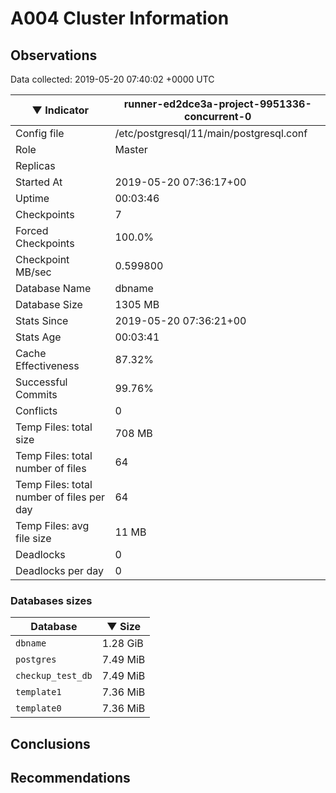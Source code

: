 # A004 Cluster Information #

## Observations ##
Data collected: 2019-05-20 07:40:02 +0000 UTC  

|&#9660;&nbsp;Indicator | runner-ed2dce3a-project-9951336-concurrent-0 |
|--------|-------|
|Config file |/etc/postgresql/11/main/postgresql.conf|
|Role |Master|
|Replicas ||
|Started At |2019-05-20&nbsp;07:36:17+00|
|Uptime |00:03:46|
|Checkpoints |7|
|Forced Checkpoints |100.0%|
|Checkpoint MB/sec |0.599800|
|Database Name |dbname|
|Database Size |1305&nbsp;MB|
|Stats Since |2019-05-20&nbsp;07:36:21+00|
|Stats Age |00:03:41|
|Cache Effectiveness |87.32%|
|Successful Commits |99.76%|
|Conflicts |0|
|Temp Files: total size |708&nbsp;MB|
|Temp Files: total number of files |64|
|Temp Files: total number of files per day |64|
|Temp Files: avg file size |11&nbsp;MB|
|Deadlocks |0|
|Deadlocks per day |0|


### Databases sizes ###

| Database | &#9660;&nbsp;Size |
|----------|--------|
| `dbname` | 1.28&nbsp;GiB |
| `postgres` | 7.49&nbsp;MiB |
| `checkup_test_db` | 7.49&nbsp;MiB |
| `template1` | 7.36&nbsp;MiB |
| `template0` | 7.36&nbsp;MiB |


## Conclusions ##


## Recommendations ##

